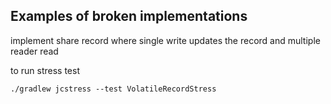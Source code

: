 ## Examples of broken implementations 

implement share record where single write updates the record and multiple reader read

to run stress test 

```
./gradlew jcstress --test VolatileRecordStress
```